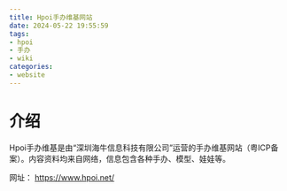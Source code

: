 ```yaml
---
title: Hpoi手办维基网站
date: 2024-05-22 19:55:59
tags:
- hpoi
- 手办
- wiki
categories:
- website
---
```


# 介绍

Hpoi手办维基是由“深圳海牛信息科技有限公司”运营的手办维基网站（粤ICP备案）。内容资料均来自网络，信息包含各种手办、模型、娃娃等。
<!-- more -->
网址： https://www.hpoi.net/
